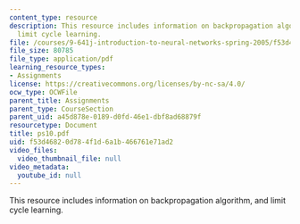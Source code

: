 ```yaml
---
content_type: resource
description: This resource includes information on backpropagation algorithm, and
  limit cycle learning.
file: /courses/9-641j-introduction-to-neural-networks-spring-2005/f53d46820d784f1d6a1b466761e71ad2_ps10.pdf
file_size: 80785
file_type: application/pdf
learning_resource_types:
- Assignments
license: https://creativecommons.org/licenses/by-nc-sa/4.0/
ocw_type: OCWFile
parent_title: Assignments
parent_type: CourseSection
parent_uid: a45d878e-0189-d0fd-46e1-dbf8ad68879f
resourcetype: Document
title: ps10.pdf
uid: f53d4682-0d78-4f1d-6a1b-466761e71ad2
video_files:
  video_thumbnail_file: null
video_metadata:
  youtube_id: null
---
```

This resource includes information on backpropagation algorithm, and limit cycle learning.